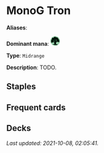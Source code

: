 # MonoG Tron

**Aliases**: 

**Dominant mana**: <img src="../resources/images/mana/G.png" width="25"/>

**Type**: `Midrange`

**Description**: TODO.

## **Staples**



## **Frequent cards**



## **Decks**



*Last updated: 2021-10-08, 02:05:41.*
